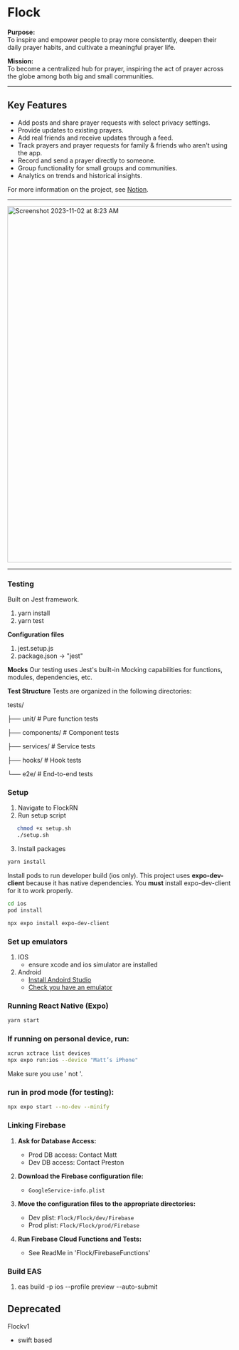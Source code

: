 # Flock

**Purpose:**  
To inspire and empower people to pray more consistently, deepen their daily prayer habits, and cultivate a meaningful prayer life.

**Mission:**  
To become a centralized hub for prayer, inspiring the act of prayer across the globe among both big and small communities.

---

## Key Features

- Add posts and share prayer requests with select privacy settings.
- Provide updates to existing prayers.
- Add real friends and receive updates through a feed.
- Track prayers and prayer requests for family & friends who aren't using the app.
- Record and send a prayer directly to someone.
- Group functionality for small groups and communities.
- Analytics on trends and historical insights.

For more information on the project, see [Notion](https://www.notion.so/7a20c472b3bc4b50b79d57fdfdf22f73?v=8703808a97b34242a8b2a00cb1456be9&pvs=4).

---

<img src="https://github.com/lammylol/Prayer-Calendar/assets/44993071/669810be-6829-4dfd-b5fd-41297521480b" alt="Screenshot 2023-11-02 at 8:23 AM" width="800">

---

### Testing

Built on Jest framework.

1. yarn install
2. yarn test

**Configuration files**

1. jest.setup.js
2. package.json -> "jest"

**Mocks**
Our testing uses Jest's built-in Mocking capabilities for functions, modules, dependencies, etc.

**Test Structure**
Tests are organized in the following directories:

tests/

├── unit/ # Pure function tests

├── components/ # Component tests

├── services/ # Service tests

├── hooks/ # Hook tests

└── e2e/ # End-to-end tests

### Setup

1. Navigate to FlockRN
2. Run setup script

```bash
   chmod +x setup.sh
   ./setup.sh
```

3. Install packages

```bash
yarn install
```

Install pods to run developer build (ios only).
This project uses **expo-dev-client** because it has native dependencies. You **must** install expo-dev-client for it to work properly.

```bash
cd ios
pod install
```

```bash
npx expo install expo-dev-client
```

### Set up emulators

1. IOS
   - ensure xcode and ios simulator are installed
2. Android
   - [Install Andoird Studio](https://developer.android.com/studio)
   - [Check you have an emulator](https://docs.expo.dev/workflow/android-studio-emulator/)

### Running React Native (Expo)

```bash
yarn start
```

### If running on personal device, run:

```bash
xcrun xctrace list devices
npx expo run:ios --device "Matt’s iPhone"
```

Make sure you use ' not '.

### run in prod mode (for testing):

```bash
npx expo start --no-dev --minify
```

### Linking Firebase

1. **Ask for Database Access:**

   - Prod DB access: Contact Matt
   - Dev DB access: Contact Preston

2. **Download the Firebase configuration file:**

   - `GoogleService-info.plist`

3. **Move the configuration files to the appropriate directories:**

   - Dev plist: `Flock/Flock/dev/Firebase`
   - Prod plist: `Flock/Flock/prod/Firebase`

4. **Run Firebase Cloud Functions and Tests:**
   - See ReadMe in 'Flock/FirebaseFunctions'

### Build EAS

1. eas build -p ios --profile preview --auto-submit

## Deprecated

Flockv1

- swift based
